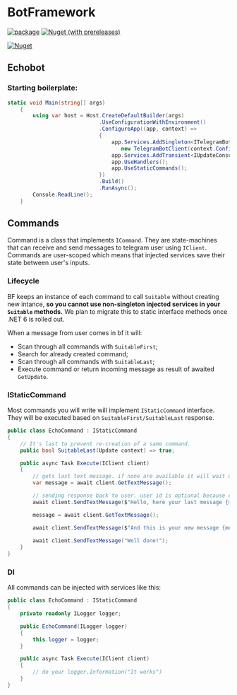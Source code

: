 # BotFramework

[![package](https://img.shields.io/nuget/v/BotFramework)](https://www.nuget.org/packages/BotFramework) [![Nuget (with prereleases)](https://img.shields.io/nuget/vpre/BotFramework)](https://www.nuget.org/packages/BotFramework)

[![Nuget](https://img.shields.io/nuget/dt/BotFramework)](https://www.nuget.org/packages/BotFramework)

## Echobot

### Starting boilerplate:
```csharp
static void Main(string[] args)
    {
        using var host = Host.CreateDefaultBuilder(args)
                             .UseConfigurationWithEnvironment()                             
                             .ConfigureApp((app, context) =>
                             {
                                 app.Services.AddSingleton<ITelegramBotClient>(_ => 
                                    new TelegramBotClient(context.Configuration["BotToken"]));
                                 app.Services.AddTransient<IUpdateConsumer, Client>();                              
                                 app.UseHandlers();
                                 app.UseStaticCommands();
                             })
                             .Build()
                             .RunAsync();
        Console.ReadLine();
    }
```
## Commands
Command is a class that implements ```ICommand```. They are state-machines that can receive and send messages to telegram user using ```IClient```. Commands are user-scoped which means that injected services save their state between user's inputs.

### Lifecycle
BF keeps an instance of each command to call ```Suitable``` without creating new intance, **so you cannot use non-singleton injected services in your ```Suitable``` methods.** We plan to migrate this to static interface methods once .NET 6 is rolled out.

When a message from user comes in bf it will:
* Scan through all commands with ```SuitableFirst```;
* Search for already created command;
* Scan through all commands with ```SuitableLast```;
* Execute command or return incoming message as result of awaited ```GetUpdate```.

### IStaticCommand

Most commands you will write will implement ```IStaticCommand``` interface. They will be executed based on ```SuitableFirst/SuitableLast``` response. 
```csharp
public class EchoCommand : IStaticCommand 
{
    // It's last to prevent re-creation of a same command.
    public bool SuitableLast(Update context) => true;

    public async Task Execute(IClient client)
    {        
        // gets last text message. if none are available it will wait untill one arrives.
        var message = await client.GetTextMessage(); 

        // sending response back to user. user id is optional because command are user-scoped and bf already knows to whom he is supposed to respond.
        await client.SendTextMessage($"Hello, here your last message {message.Text}, type something again");  

        message = await client.GetTextMessage();

        await client.SendTextMessage($"And this is your new message {message.Text}, and now type only message with hello");
        
        await client.SendTextMessage("Well done!");
    }    
}   
```

### DI
All commands can be injected with services like this: 

```csharp
public class EchoCommand : IStaticCommand 
{
    private readonly ILogger logger;

    public EchoCommand(ILogger logger)
    {
        this.logger = logger;
    }    

    public async Task Execute(IClient client)
    {        
        // do your logger.Information("It works")
    }    
}   
```


